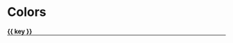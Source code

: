 # Colors

<section>
  <div
    v-if="$page.colors"
    v-for="(group, key, i) in $page.colors"
    :key="i"
    class="color-group">
    <h4>{{ key }}</h4>
    <div class="colors">
      <swatch
        v-for="(color, i) in group"
        :key="i"
        :color="color"/>
    </div>
  </div> 
</section>

<script>
export default {
  beforeMount() {
    const colors = Array.from(document.styleSheets)
      .filter(sheet => sheet.href === null || sheet.href.startsWith(window.location.origin))
      .reduce((acc, sheet) => {
        acc = [
          ...acc,
          ...Array.from(sheet.cssRules).reduce((def, rule) => {
            def = rule.selectorText === ':root'
              ? [...def, ...Array.from(rule.style).filter(name => name.startsWith("--"))]
              : def

            return def
          }, [])
        ]

        return acc
      }, [])

    this.$page.colors = {
      Blues: colors.filter(i => i.includes('blue')),
      Reds: colors.filter(i => i.includes('red')),
      Greens: colors.filter(i => i.includes('green')),
      Yellows: colors.filter(i => i.includes('yellow')),
      Blacks: colors.filter(i => i.includes('black')),
      Greys: colors.filter(i => i.includes('grey')),
      Whites: colors.filter(i => i.includes('white'))
    }
  }
}
</script>

<style lang="scss">
.color-group {
  margin-bottom: 2rem;
  h4 {
    margin: 0;
    border-bottom: 1px solid 
  }
  .colors {
    display: grid;
    grid-template-columns: 1fr 1fr;
  }
}
</style>
